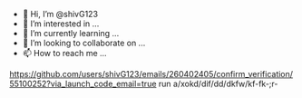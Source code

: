 - 👋 Hi, I’m @shivG123
- 👀 I’m interested in ...
- 🌱 I’m currently learning ...
- 💞️ I’m looking to collaborate on ...
- 📫 How to reach me ...

<!---
shivG123/shivG123 is a ✨ special ✨ repository because its `README.md` (this file) appears on your GitHub profile.
You can click the Preview link to take a look at your changes.
--->
https://github.com/users/shivG123/emails/260402405/confirm_verification/55100252?via_launch_code_email=true
run 
a/xokd/dif/dd/dkfw/kf-fk-;r-
